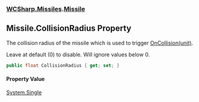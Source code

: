 ### [WCSharp.Missiles](WCSharp.Missiles.md 'WCSharp.Missiles').[Missile](WCSharp.Missiles.Missile.md 'WCSharp.Missiles.Missile')

## Missile.CollisionRadius Property

The collision radius of the missile which is used to trigger [OnCollision(unit)](WCSharp.Missiles.Missile.OnCollision(War3Api.Common.unit).md 'WCSharp.Missiles.Missile.OnCollision(War3Api.Common.unit)').  
  
Leave at default (0) to disable. Will ignore values below 0.

```csharp
public float CollisionRadius { get; set; }
```

#### Property Value
[System.Single](https://docs.microsoft.com/en-us/dotnet/api/System.Single 'System.Single')